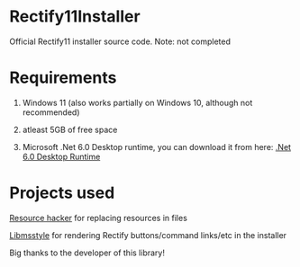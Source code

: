 # Rectify11Installer
Official Rectify11 installer source code. Note: not completed
# Requirements

1. Windows 11 (also works partially on Windows 10, although not recommended)

2. atleast 5GB of free space

3. Microsoft .Net 6.0 Desktop runtime, you can download it from here: [.Net 6.0 Desktop Runtime](https://dotnet.microsoft.com/en-us/download/dotnet/thank-you/runtime-desktop-6.0.7-windows-x64-installer)

# Projects used

[Resource hacker](http://www.angusj.com/resourcehacker/) for replacing resources in files <br />

[Libmsstyle](https://github.com/nptr/msstyleEditor) for rendering Rectify buttons/command links/etc in the installer <br />

Big thanks to the developer of this library!
